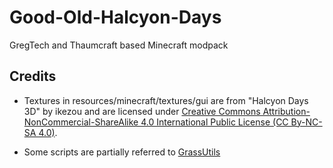 # Good-Old-Halcyon-Days

GregTech and Thaumcraft based Minecraft modpack

## Credits

- Textures in resources/minecraft/textures/gui are from "Halcyon Days 3D" by ikezou and are licensed under [Creative Commons Attribution-NonCommercial-ShareAlike 4.0 International Public License (CC By-NC-SA 4.0)](https://creativecommons.org/licenses/by-nc-sa/4.0/).

- Some scripts are partially referred to [GrassUtils](https://github.com/friendlyhj/GrassUtils)
